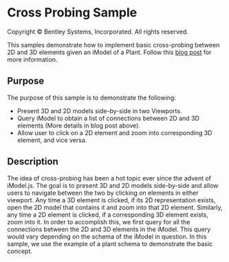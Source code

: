 # Cross Probing Sample

Copyright © Bentley Systems, Incorporated. All rights reserved.

This samples demonstrate how to implement basic cross-probing between 2D and 3D elements given an iModel of a Plant. Follow this [blog post](https://medium.com/imodeljs/hablas-bis-90e6f99c8ac2) for more information.

## Purpose

The purpose of this sample is to demonstrate the following:

* Present 3D and 2D models side-by-side in two Viewports.
* Query iModel to obtain a list of connections between 2D and 3D elements (More details in blog post above).
* Allow user to click on a 2D element and zoom into corresponding 3D element, and vice versa.

## Description

The idea of cross-probing has been a hot topic ever since the advent of iModel.js. The goal is to present 3D and 2D models side-by-side and allow users to navigate between the two by clicking on elements in either viewport. Any time a 3D element is clicked, if its 2D representation exists, open the 2D model that contains it and zoom into that 2D element. Similarly, any time a 2D element is clicked, if a corresponding 3D element exists, zoom into it. In order to accomplish this, we first query for all the connections between the 2D and 3D elements in the iModel. This query would vary depending on the schema of the iModel in question. In this sample, we use the example of a plant schema to demonstrate the basic concept.
